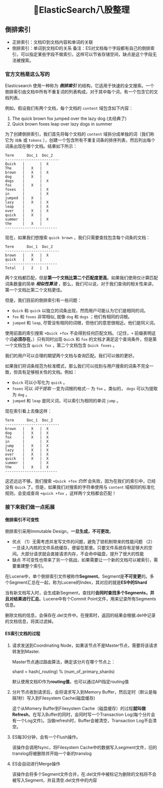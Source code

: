 <div align="center">
    <h1>
        🔎ElasticSearch八股整理
    </h1>
</div>

## 倒排索引

- 正排索引：文档ID到文档内容和单词的关联
- 倒排索引：单词到文档ID的关系
  备注：ES对文档每个字段都有自己的倒排索引，可以指定某些字段不做索引，这样可以节省存储空间，缺点是这个字段无法被搜索。

### 官方文档是这么写的

Elasticsearch 使用一种称为 ***倒排索引*** 的结构，它适用于快速的全文搜索。一个倒排索引由文档中所有不重复词的列表构成，对于其中每个词，有一个包含它的文档列表。

例如，假设我们有两个文档，每个文档的 `content` 域包含如下内容：

1. The quick brown fox jumped over the lazy dog (太经典了)
2. Quick brown foxes leap over lazy dogs in summer

为了创建倒排索引，我们首先将每个文档的 `content` 域拆分成单独的词（我们称它为 `词条` 或 `tokens` ），创建一个包含所有不重复词条的排序列表，然后列出每个词条出现在哪个文档。结果如下所示：

```
Term      Doc_1  Doc_2
-------------------------
Quick   |       |  X
The     |   X   |
brown   |   X   |  X
dog     |   X   |
dogs    |       |  X
fox     |   X   |
foxes   |       |  X
in      |       |  X
jumped  |   X   |
lazy    |   X   |  X
leap    |       |  X
over    |   X   |  X
quick   |   X   |
summer  |       |  X
the     |   X   |
------------------------
```

现在，如果我们想搜索 `quick brown` ，我们只需要查找包含每个词条的文档：

```
Term      Doc_1  Doc_2
-------------------------
brown   |   X   |  X
quick   |   X   |
------------------------
Total   |   2   |  1
```

两个文档都匹配，但是**第一个文档比第二个匹配度更高**。如果我们使用仅计算匹配词条数量的简单 ***相似性算法*** ，那么，我们可以说，对于我们查询的相关性来讲，第一个文档比第二个文档更佳。

但是，我们目前的倒排索引有一些问题：

- `Quick` 和 `quick` 以独立的词条出现，然而用户可能认为它们是相同的词。
- `fox` 和 `foxes` 非常相似, 就像 `dog` 和 `dogs` ；他们有相同的词根。
- `jumped` 和 `leap`, 尽管没有相同的词根，但他们的意思很相近。他们是同义词。

使用前面的索引搜索 `+Quick +fox` 不会得到任何匹配文档。（记住，`+` 前缀表明这个词**必须存在**。）只有同时出现 `Quick` 和 `fox` 的文档才满足这个查询条件，但是第一个文档包含 `quick fox` ，第二个文档包含 `Quick foxes` 。

我们的用户可以合理的期望两个文档与查询匹配。我们可以做的更好。

如果我们将词条规范为标准模式，那么我们可以找到与用户搜索的词条不完全一致，但具有足够相关性的文档。例如：

- `Quick` 可以小写化为 `quick` 。
- `foxes` 可以 *词干提取* --变为词根的格式-- 为 `fox` 。类似的， `dogs` 可以为提取为 `dog` 。
- `jumped` 和 `leap` 是同义词，可以索引为相同的单词 `jump` 。

现在索引看上去像这样：

```
Term      Doc_1  Doc_2
-------------------------
brown   |   X   |  X
dog     |   X   |  X
fox     |   X   |  X
in      |       |  X
jump    |   X   |  X
lazy    |   X   |  X
over    |   X   |  X
quick   |   X   |  X
summer  |       |  X
the     |   X   |  X
------------------------
```

这还远远不够。我们搜索 `+Quick +fox` *仍然* 会失败，因为在我们的索引中，已经没有 `Quick` 了。但是，如果我们对搜索的字符串使用与 `content` 域相同的标准化规则，会变成查询 `+quick +fox` ，这样两个文档都会匹配！

### 接下来我们做一点拓展

#### 倒排索引不可变性

倒排索引采用Immutable Design，**一旦生成，不可更改**。

- 优点
   （1）无需考虑并发写文件的问题，避免了锁机制带来的性能问题
   （2）一旦读入内核的文件系统缓存，便留在那里。只要文件系统存有足够大的空间。大部分请求就会直接请求内存，不会命中磁盘，提升了很大的性能
- 缺点
   不可变性也带来了另一个挑战，如果需要让一个新的文档可以被索引，需要重建整个索引。

在Lucene中，单个倒排索引文件被称作**Segment**。Segment是**不可变更**的。多个Segment汇总在一起，称为Lucene的Index，其对应的就是**ES中的Shard**

当有新文档写入时，会生成新Segment，查找时**会同时查找多个Segments，并且对结果进行汇总**。Lucene中有个Commit Point文件，用来记录所有Segments信息。

删除文档的信息，会保存在.del文件中。在搜索时，返回的结果会根据.del中记录的文档信息，将其过滤掉。

#### ES索引文档的过程

1. 请求发送到Coordinating Node，如果该节点不是Master节点，需要将该请求转发到Master.

   Master节点通过路由算法，确定该分片在哪个节点上：

   shard = hash(_routing) % (num_of_primary_shards)

   默认使用文档ID作为**routing值**，也可以通过API指定routing值

2. 分片节点收到请求后，会将请求写入到Memory Buffer，然后定时（默认是每隔1秒）写入到Filesystem Cache(磁盘缓存)

   这个从Momery Buffer到Filesystem Cache（磁盘缓存）的过程**就叫做Refresh**。在写入Buffer的同时，会同时写一个Transaction Log(每个分片会有一个Log文件)。当做refresh时，Buffer会被清空，Transaction Log不会清空。

3. ES每30分钟，会有一个Flush操作。

   该操作会调用fsync，将Filesystem Cache中的数据写入segment文件，旧的translog将被删除并开始一个新的translog

4. ES会自动进行Merge操作

   该操作会将多个Segment文件合并，在.del文件中被标记为删除的文档将不会被写入Segment，并且清空.del文件中的内容